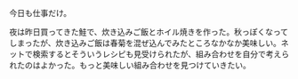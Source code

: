 今日も仕事だけ。

夜は昨日買ってきた鮭で、炊き込みご飯とホイル焼きを作った。秋っぽくなってしまったが、炊き込みご飯は春菊を混ぜ込んでみたところなかなか美味しい。ネットで検索するとそういうレシピも見受けられたが、組み合わせを自分で考えられたのはよかった。もっと美味しい組み合わせを見つけていきたい。
